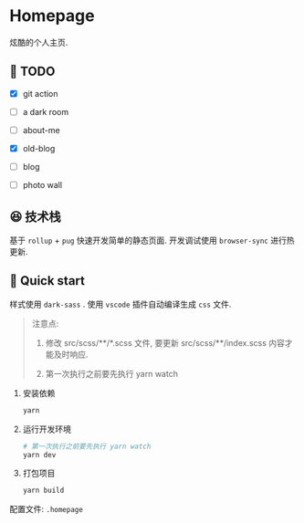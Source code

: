 # Homepage


炫酷的个人主页.



## 🎯 TODO

- [x] git action
- [ ] a dark room
- [ ] about-me
- [x] old-blog
- [ ] blog
- [ ] photo wall




## 😆 技术栈

基于 `rollup` + `pug` 快速开发简单的静态页面. 开发调试使用 `browser-sync` 进行热更新.




## 🚀 Quick start

样式使用 `dark-sass` . 使用 `vscode` 插件自动编译生成 `css` 文件.

> 注意点:
>
> 1. 修改 src/scss/\*\*/\*.scss 文件, 要更新 src/scss/\*\*/index.scss 内容才能及时响应.
>
> 2. 第一次执行之前要先执行 yarn watch


1. 安装依赖

   ```bash
   yarn
   ```

2. 运行开发环境

   ```bash
   # 第一次执行之前要先执行 yarn watch
   yarn dev
   ```

3. 打包项目

   ```bash
   yarn build
   ```

配置文件: `.homepage`
